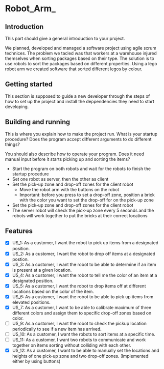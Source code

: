 # Robot_Arm_

## Introduction

This part should give a general introduction to your project.

We planned, developed and managed a software project using agile scrum technices. The problem we tacled was that workers at a warehouse injured themselves when sorting packages based on their type. The solution is to use robots to sort the packages based on different properties. Using a lego robot arm we created software that sorted different legos by colour.


## Getting started

This section is supposed to guide a new developer through the steps of how to set up the project and install the deppendencies they need to start developing.


## Building and running

This is where you explain how to make the project run. What is your startup procedure? Does the program accept different arguments to do different things?

You should also describe how to operate your program. Does it need manual input before it starts picking up and sorting the items?

- Start the program on both robots and wait for the robots to finish the startup procedure
- Set one robot as server, then the other as client
- Set the pick-up zone and drop-off zones for the client robot
    - Move the robot arm with the buttons on the robot
    - Important: before you press to set a drop-off zone, position a brick with the color you want to set the drop-off for on the pick-up zone
- Set the pick-up zone and drop-off zones for the client robot
- The server robot will check the pick-up zone every 5 seconds and the robots will work together to put the bricks at their correct locations


## Features

- [x] US_1: As a customer, I want the robot to pick up items from a designated position.
- [x] US_2: As a customer, I want the robot to drop off items at a designated postion.
- [x] US_3: As a customer, I want the robot to be able to determine if an item is present at a given location.
- [x] US_4: As a customer, I want the robot to tell me the color of an item at a designated position.
- [x] US_5: As a customer, I want the robot to drop items off at different locations based on the color of the item.
- [x] US_6: As a customer, I want the robot to be able to pick up items from elevated positions.
- [x] US_7: As a customer, I want to be able to calibrate maximum of three different colors and assign them to specific drop-off zones based on color.
- [ ] US_9: As a customer, I want the robot to check the pickup location periodically to see if a new item has arrived.
- [ ] US_10: As a customer, I want the robots to sort items at a specific time.
- [ ] US_11: As a customer, I want two robots to communicate and work together on items sorting without colliding with each other.
- [x] US_12: As a customer, I want to be able to manually set the locations and heights of one pick-up zone and two drop-off zones. (Implemented either by using buttons)
